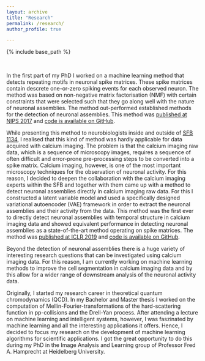 ```yaml
---
layout: archive
title: "Research"
permalink: /research/
author_profile: true

---
```



{% include base_path %}

&nbsp;  

In the first part of my PhD I worked on a machine learning method that detects repeating motifs in neuronal spike matrices. These spike matrices contain descrete one-or-zero spiking events for each observed neuron. The method was based on non-negative matrix factorisation (NMF) with certain constraints that were selected such that they go along well with the nature of neuronal assemblies. The method out-performed established methods for the detection of neuronal assemblies. This method was [published at NIPS 2017](https://papers.nips.cc/paper/6958-sparse-convolutional-coding-for-neuronal-assembly-detection) and [code is available on GitHub](https://github.com/sccfnad/Sparse-convolutional-coding-for-neuronal-assembly-detection).

While presenting this method to neurobiologists inside and outside of [SFB 1134](http://sfb1134.uni-heidelberg.de), I realised that this kind of method was hardly applicable for data acquired with calcium imaging. The problem is that the calcium imaging raw data, which is a sequence of microscopy images, requires a sequence of often difficult and error-prone pre-processing steps to be converted into a spike matrix. Calcium imaging, however, is one of the most important microscopy techniques for the observation of neuronal activity. For this reason, I decided to deepen the collaboration with the calcium imaging experts within the SFB and together with them came up with a method to detect neuronal assemblies directly in calcium imaging raw data. For this I constructed a latent variable model and used a specifically designed variational autoencoder (VAE) framework in order to extract the neuronal assemblies and their activity from the data. This method was the first ever to directly detect neuronal assemblies with temporal structure in calcium imaging data and showed equivalent performance in detecting neuronal assemblies as a state-of-the-art method operating on spike matrices. The method was [published at ICLR 2019](https://openreview.net/forum?id=SkloDjAqYm) and [code is available on GitHub](https://github.com/EKirschbaum/LeMoNADe).  

Beyond the detection of neuronal assemblies there is a huge variety of interesting research questions that can be investigated using calcium imaging data. For this reason, I am currently working on machine learning methods to improve the cell segmentation in calcium imaging data and by this allow for a wider range of downstream analysis of the neuronal activity data. 

Originally, I started my research career in theoretical quantum chromodynamics (QCD). In my Bachelor and Master thesis I worked on the computation of Mellin-Fourier-transformations of the hard-scattering function in pp-collisions and the Drell-Yan process. After attending a lecture on machine learning and intelligent systems, however, I was faszinated by machine learning and all the interesting applications it offers. Hence, I decided to focus my research on the development of machine learning algorithms for scientific applications. I got the great opportunity to do this during my PhD in the Image Analysis and Learning group of Professor Fred A. Hamprecht at Heidelberg University. 



